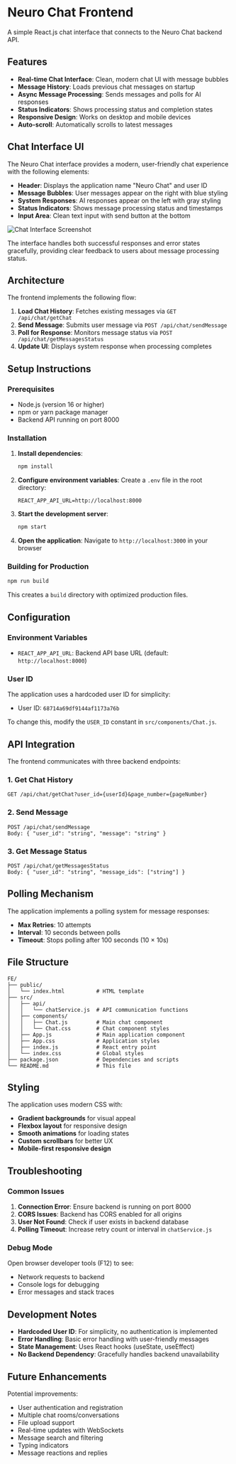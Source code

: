 # Neuro Chat Frontend

A simple React.js chat interface that connects to the Neuro Chat backend API.

## Features

- **Real-time Chat Interface**: Clean, modern chat UI with message bubbles
- **Message History**: Loads previous chat messages on startup
- **Async Message Processing**: Sends messages and polls for AI responses
- **Status Indicators**: Shows processing status and completion states
- **Responsive Design**: Works on desktop and mobile devices
- **Auto-scroll**: Automatically scrolls to latest messages

## Chat Interface UI

The Neuro Chat interface provides a modern, user-friendly chat experience with the following elements:

- **Header**: Displays the application name "Neuro Chat" and user ID
- **Message Bubbles**: User messages appear on the right with blue styling
- **System Responses**: AI responses appear on the left with gray styling
- **Status Indicators**: Shows message processing status and timestamps
- **Input Area**: Clean text input with send button at the bottom

![Chat Interface Screenshot](chat-interface-screenshot.png)

The interface handles both successful responses and error states gracefully, providing clear feedback to users about message processing status.

## Architecture

The frontend implements the following flow:

1. **Load Chat History**: Fetches existing messages via `GET /api/chat/getChat`
2. **Send Message**: Submits user message via `POST /api/chat/sendMessage`
3. **Poll for Response**: Monitors message status via `POST /api/chat/getMessagesStatus`
4. **Update UI**: Displays system response when processing completes

## Setup Instructions

### Prerequisites

- Node.js (version 16 or higher)
- npm or yarn package manager
- Backend API running on port 8000

### Installation

1. **Install dependencies**:
   ```bash
   npm install
   ```

2. **Configure environment variables**:
   Create a `.env` file in the root directory:
   ```
   REACT_APP_API_URL=http://localhost:8000
   ```

3. **Start the development server**:
   ```bash
   npm start
   ```

4. **Open the application**:
   Navigate to `http://localhost:3000` in your browser

### Building for Production

```bash
npm run build
```

This creates a `build` directory with optimized production files.

## Configuration

### Environment Variables

- `REACT_APP_API_URL`: Backend API base URL (default: `http://localhost:8000`)

### User ID

The application uses a hardcoded user ID for simplicity:
- User ID: `68714a69df9144af1173a76b`

To change this, modify the `USER_ID` constant in `src/components/Chat.js`.

## API Integration

The frontend communicates with three backend endpoints:

### 1. Get Chat History
```
GET /api/chat/getChat?user_id={userId}&page_number={pageNumber}
```

### 2. Send Message
```
POST /api/chat/sendMessage
Body: { "user_id": "string", "message": "string" }
```

### 3. Get Message Status
```
POST /api/chat/getMessagesStatus
Body: { "user_id": "string", "message_ids": ["string"] }
```

## Polling Mechanism

The application implements a polling system for message responses:

- **Max Retries**: 10 attempts
- **Interval**: 10 seconds between polls
- **Timeout**: Stops polling after 100 seconds (10 × 10s)

## File Structure

```
FE/
├── public/
│   └── index.html          # HTML template
├── src/
│   ├── api/
│   │   └── chatService.js  # API communication functions
│   ├── components/
│   │   ├── Chat.js         # Main chat component
│   │   └── Chat.css        # Chat component styles
│   ├── App.js              # Main application component
│   ├── App.css             # Application styles
│   ├── index.js            # React entry point
│   └── index.css           # Global styles
├── package.json            # Dependencies and scripts
└── README.md               # This file
```

## Styling

The application uses modern CSS with:

- **Gradient backgrounds** for visual appeal
- **Flexbox layout** for responsive design
- **Smooth animations** for loading states
- **Custom scrollbars** for better UX
- **Mobile-first responsive design**

## Troubleshooting

### Common Issues

1. **Connection Error**: Ensure backend is running on port 8000
2. **CORS Issues**: Backend has CORS enabled for all origins
3. **User Not Found**: Check if user exists in backend database
4. **Polling Timeout**: Increase retry count or interval in `chatService.js`

### Debug Mode

Open browser developer tools (F12) to see:
- Network requests to backend
- Console logs for debugging
- Error messages and stack traces

## Development Notes

- **Hardcoded User ID**: For simplicity, no authentication is implemented
- **Error Handling**: Basic error handling with user-friendly messages
- **State Management**: Uses React hooks (useState, useEffect)
- **No Backend Dependency**: Gracefully handles backend unavailability

## Future Enhancements

Potential improvements:

- User authentication and registration
- Multiple chat rooms/conversations
- File upload support
- Real-time updates with WebSockets
- Message search and filtering
- Typing indicators
- Message reactions and replies 